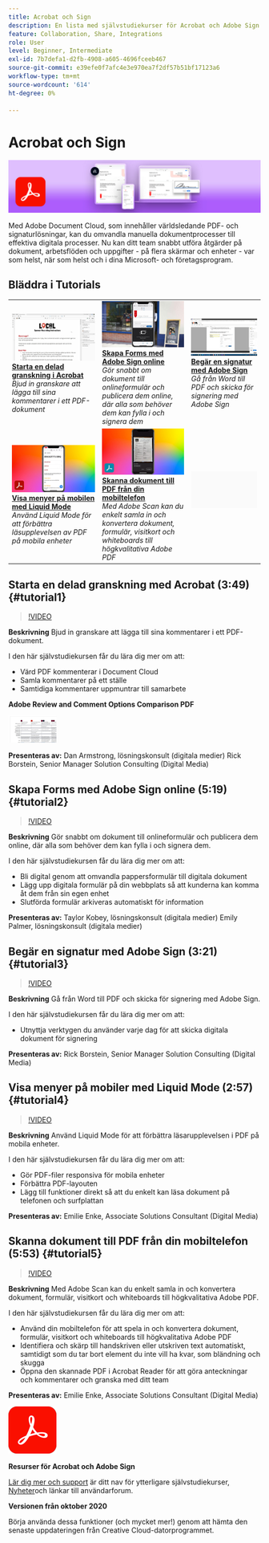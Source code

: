 ```yaml
---
title: Acrobat och Sign
description: En lista med självstudiekurser för Acrobat och Adobe Sign
feature: Collaboration, Share, Integrations
role: User
level: Beginner, Intermediate
exl-id: 7b7defa1-d2fb-4908-a605-4696fceeb467
source-git-commit: e39efe0f7afc4e3e970ea7f2df57b51bf17123a6
workflow-type: tm+mt
source-wordcount: '614'
ht-degree: 0%

---
```


# Acrobat och Sign

![Bild för självstudiekurs](../assets/DC.jpg)

Med Adobe Document Cloud, som innehåller världsledande PDF- och signaturlösningar, kan du omvandla manuella dokumentprocesser till effektiva digitala processer. Nu kan ditt team snabbt utföra åtgärder på dokument, arbetsflöden och uppgifter - på flera skärmar och enheter - var som helst, när som helst och i dina Microsoft- och företagsprogram.

## Bläddra i Tutorials

<table style="table-layout:fixed">
<tr>
 <td>
   <a href="acrobat-sign.md#tutorial1">
      <img alt="Starta en delad granskning i Acrobat" src="../assets/acrobat_sharedreview_armstrong.jpg" />
   </a>
    <div>
   <a href="acrobat-sign.md#tutorial1"><strong>Starta en delad granskning i Acrobat</strong></a>
    </div>
    <em>Bjud in granskare att lägga till sina kommentarer i ett PDF-dokument</em>
    <br>
  </td>
  <td>
    <a href="acrobat-sign.md#tutorial2">
        <img alt="Skapa Forms med Adobe Sign online" src="../assets/sign_webforms_palmer-kobey_thumbnail.jpg" />
    </a>
    <div>
    <a href="acrobat-sign.md#tutorial2"><strong>Skapa Forms med Adobe Sign online</strong></a>
    </div>
    <em>Gör snabbt om dokument till onlineformulär och publicera dem online, där alla som behöver dem kan fylla i och signera dem</em>
    <br>
  </td>
  <td>
   <a href="acrobat-sign.md#tutorial3">
      <img alt="Begär en signatur med Adobe Sign" src="../assets/sign_request-signature_borstein_thumbnail.jpg" />
   </a>
    <div>
    <a href="acrobat-sign.md#tutorial3"><strong>Begär en signatur med Adobe Sign</strong></a>
    </div>
    <em>Gå från Word till PDF och skicka för signering med Adobe Sign</em>
    <br>
  </td>
</tr>
<tr>
 <td>
   <a href="acrobat-sign.md#tutorial4">
      <img alt="Visa menyer på mobilen med Liquid Mode" src="../assets/acrobat_liquidmode_enke_thumbnail.jpg" />
   </a>
    <div>
   <a href="acrobat-sign.md#tutorial4"><strong>Visa menyer på mobilen med Liquid Mode</strong></a>
    </div>
    <em>Använd Liquid Mode för att förbättra läsupplevelsen av PDF på mobila enheter</em>
    <br>
  </td>
  <td>
    <a href="acrobat-sign.md#tutorial5">
        <img alt="Skanna dokument till PDF från din mobiltelefon" src="../assets/acrobat_scan_enke.jpg" />
    </a>
    <div>
    <a href="acrobat-sign.md#tutorial5"><strong>Skanna dokument till PDF från din mobiltelefon</strong></a>
    </div>
    <em>Med Adobe Scan kan du enkelt samla in och konvertera dokument, formulär, visitkort och whiteboards till högkvalitativa Adobe PDF</em>
    <br>
  </td>
  <td>
    <img alt="Avgränsare" src="../assets/Gray_thumbnail.png" />
    <div>
    <br>
  </td>
</tr>
</table>

## Starta en delad granskning med Acrobat (3:49) {#tutorial1}

>[!VIDEO](https://video.tv.adobe.com/v/326777?hidetitle=true)

**Beskrivning**
Bjud in granskare att lägga till sina kommentarer i ett PDF-dokument.

I den här självstudiekursen får du lära dig mer om att:
* Värd PDF kommenterar i Document Cloud
* Samla kommentarer på ett ställe
* Samtidiga kommentarer uppmuntrar till samarbete

**Adobe Review and Comment Options Comparison PDF**

[![Jämförelsebild](../assets/ComparisonPDF_thumbnail_96.png)](../assets/Adobe_Review_and_Comment_Comparisons.pdf)

**Presenteras av:**
Dan Armstrong, lösningskonsult (digitala medier) Rick Borstein, Senior Manager Solution Consulting (Digital Media)

## Skapa Forms med Adobe Sign online (5:19) {#tutorial2}

>[!VIDEO](https://video.tv.adobe.com/v/326776?hidetitle=true)

**Beskrivning**
Gör snabbt om dokument till onlineformulär och publicera dem online, där alla som behöver dem kan fylla i och signera dem.

I den här självstudiekursen får du lära dig mer om att:
* Bli digital genom att omvandla pappersformulär till digitala dokument
* Lägg upp digitala formulär på din webbplats så att kunderna kan komma åt dem från sin egen enhet
* Slutförda formulär arkiveras automatiskt för information

**Presenteras av:**
Taylor Kobey, lösningskonsult (digitala medier) Emily Palmer, lösningskonsult (digitala medier)

## Begär en signatur med Adobe Sign (3:21) {#tutorial3}

>[!VIDEO](https://video.tv.adobe.com/v/326801?hidetitle=true)

**Beskrivning**
Gå från Word till PDF och skicka för signering med Adobe Sign.

I den här självstudiekursen får du lära dig mer om att:
* Utnyttja verktygen du använder varje dag för att skicka digitala dokument för signering

**Presenteras av:**
Rick Borstein, Senior Manager Solution Consulting (Digital Media)

## Visa menyer på mobiler med Liquid Mode (2:57) {#tutorial4}

>[!VIDEO](https://video.tv.adobe.com/v/327093?hidetitle=true)

**Beskrivning**
Använd Liquid Mode för att förbättra läsarupplevelsen i PDF på mobila enheter.

I den här självstudiekursen får du lära dig mer om att:
* Gör PDF-filer responsiva för mobila enheter
* Förbättra PDF-layouten
* Lägg till funktioner direkt så att du enkelt kan läsa dokument på telefonen och surfplattan

**Presenteras av:**
Emilie Enke, Associate Solutions Consultant (Digital Media)

## Skanna dokument till PDF från din mobiltelefon (5:53) {#tutorial5}

>[!VIDEO](https://video.tv.adobe.com/v/327094?hidetitle=true)

**Beskrivning**
Med Adobe Scan kan du enkelt samla in och konvertera dokument, formulär, visitkort och whiteboards till högkvalitativa Adobe PDF.

I den här självstudiekursen får du lära dig mer om att:
* Använd din mobiltelefon för att spela in och konvertera dokument, formulär, visitkort och whiteboards till högkvalitativa Adobe PDF
* Identifiera och skärp till handskriven eller utskriven text automatiskt, samtidigt som du tar bort element du inte vill ha kvar, som bländning och skugga
* Öppna den skannade PDF i Acrobat Reader för att göra anteckningar och kommentarer och granska med ditt team

**Presenteras av:**
Emilie Enke, Associate Solutions Consultant (Digital Media)

![DC-logotyp](../assets/Doc-Cloud-256.png)

**Resurser för Acrobat och Adobe Sign**

[Lär dig mer och support](https://helpx.adobe.com/support/document-cloud.html) är ditt nav för ytterligare självstudiekurser, [Nyheter](https://helpx.adobe.com/acrobat/using/whats-new.html)och länkar till användarforum.

**Versionen från oktober 2020**

Börja använda dessa funktioner (och mycket mer!) genom att hämta den senaste uppdateringen från Creative Cloud-datorprogrammet.
